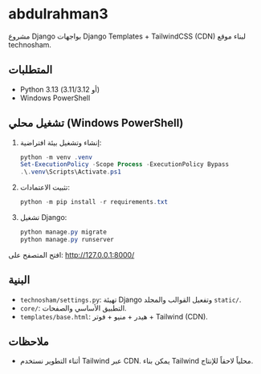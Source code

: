 ﻿# abdulrahman3

مشروع Django بواجهات Django Templates + TailwindCSS (CDN) لبناء موقع technosham.

## المتطلبات
- Python 3.13 (أو 3.11/3.12)
- Windows PowerShell

## تشغيل محلي (Windows PowerShell)
1. إنشاء وتشغيل بيئة افتراضية:
   ```powershell
   python -m venv .venv
   Set-ExecutionPolicy -Scope Process -ExecutionPolicy Bypass
   .\.venv\Scripts\Activate.ps1
   ```
2. تثبيت الاعتمادات:
   ```powershell
   python -m pip install -r requirements.txt
   ```
3. تشغيل Django:
   ```powershell
   python manage.py migrate
   python manage.py runserver
   ```

افتح المتصفح على: http://127.0.0.1:8000/

## البنية
- `technosham/settings.py`: تهيئة Django وتفعيل القوالب والمجلد `static/`.
- `core/`: التطبيق الأساسي والصفحات.
- `templates/base.html`: هيدر + منيو + فوتر + Tailwind (CDN).

## ملاحظات
- أثناء التطوير نستخدم Tailwind عبر CDN. يمكن بناء Tailwind محلياً لاحقاً للإنتاج.
